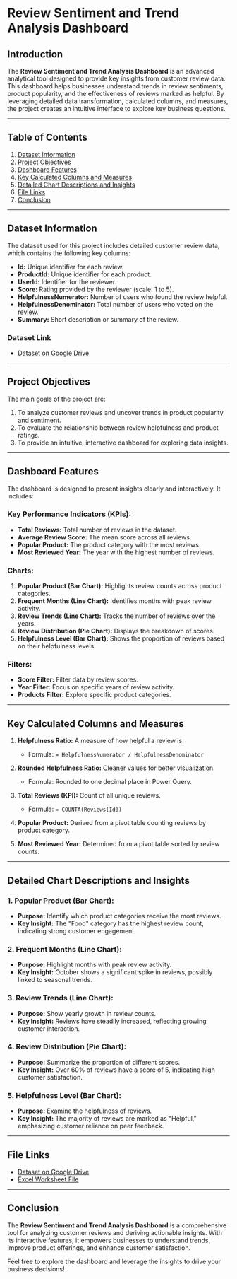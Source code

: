 # Review Sentiment and Trend Analysis Dashboard

## Introduction

The **Review Sentiment and Trend Analysis Dashboard** is an advanced analytical tool designed to provide key insights from customer review data. This dashboard helps businesses understand trends in review sentiments, product popularity, and the effectiveness of reviews marked as helpful. By leveraging detailed data transformation, calculated columns, and measures, the project creates an intuitive interface to explore key business questions.

---

## Table of Contents

1. [Dataset Information](#dataset-information)
2. [Project Objectives](#project-objectives)
3. [Dashboard Features](#dashboard-features)
4. [Key Calculated Columns and Measures](#key-calculated-columns-and-measures)
5. [Detailed Chart Descriptions and Insights](#detailed-chart-descriptions-and-insights)
6. [File Links](#file-links)
7. [Conclusion](#conclusion)

---

## Dataset Information

The dataset used for this project includes detailed customer review data, which contains the following key columns:

- **Id:** Unique identifier for each review.
- **ProductId:** Unique identifier for each product.
- **UserId:** Identifier for the reviewer.
- **Score:** Rating provided by the reviewer (scale: 1 to 5).
- **HelpfulnessNumerator:** Number of users who found the review helpful.
- **HelpfulnessDenominator:** Total number of users who voted on the review.
- **Summary:** Short description or summary of the review.

### Dataset Link

- [Dataset on Google Drive](#(https://www.kaggle.com/datasets/snap/amazon-fine-food-reviews))

---

## Project Objectives

The main goals of the project are:

1. To analyze customer reviews and uncover trends in product popularity and sentiment.
2. To evaluate the relationship between review helpfulness and product ratings.
3. To provide an intuitive, interactive dashboard for exploring data insights.

---

## Dashboard Features

The dashboard is designed to present insights clearly and interactively. It includes:

### Key Performance Indicators (KPIs):

- **Total Reviews:** Total number of reviews in the dataset.
- **Average Review Score:** The mean score across all reviews.
- **Popular Product:** The product category with the most reviews.
- **Most Reviewed Year:** The year with the highest number of reviews.

### Charts:

1. **Popular Product (Bar Chart):** Highlights review counts across product categories.
2. **Frequent Months (Line Chart):** Identifies months with peak review activity.
3. **Review Trends (Line Chart):** Tracks the number of reviews over the years.
4. **Review Distribution (Pie Chart):** Displays the breakdown of scores.
5. **Helpfulness Level (Bar Chart):** Shows the proportion of reviews based on their helpfulness levels.

### Filters:

- **Score Filter:** Filter data by review scores.
- **Year Filter:** Focus on specific years of review activity.
- **Products Filter:** Explore specific product categories.

---

## Key Calculated Columns and Measures

1. **Helpfulness Ratio:** A measure of how helpful a review is.

   - Formula: `= HelpfulnessNumerator / HelpfulnessDenominator`

2. **Rounded Helpfulness Ratio:** Cleaner values for better visualization.

   - Formula: Rounded to one decimal place in Power Query.

3. **Total Reviews (KPI):** Count of all unique reviews.

   - Formula: `= COUNTA(Reviews[Id])`

4. **Popular Product:** Derived from a pivot table counting reviews by product category.

5. **Most Reviewed Year:** Determined from a pivot table sorted by review counts.

---

## Detailed Chart Descriptions and Insights

### 1. Popular Product (Bar Chart):

- **Purpose:** Identify which product categories receive the most reviews.
- **Key Insight:** The "Food" category has the highest review count, indicating strong customer engagement.

### 2. Frequent Months (Line Chart):

- **Purpose:** Highlight months with peak review activity.
- **Key Insight:** October shows a significant spike in reviews, possibly linked to seasonal trends.

### 3. Review Trends (Line Chart):

- **Purpose:** Show yearly growth in review counts.
- **Key Insight:** Reviews have steadily increased, reflecting growing customer interaction.

### 4. Review Distribution (Pie Chart):

- **Purpose:** Summarize the proportion of different scores.
- **Key Insight:** Over 60% of reviews have a score of 5, indicating high customer satisfaction.

### 5. Helpfulness Level (Bar Chart):

- **Purpose:** Examine the helpfulness of reviews.
- **Key Insight:** The majority of reviews are marked as "Helpful," emphasizing customer reliance on peer feedback.

---

## File Links

- [Dataset on Google Drive](#(https://www.kaggle.com/datasets/snap/amazon-fine-food-reviews))
- [Excel Worksheet File](#(https://docs.google.com/spreadsheets/d/1cqVKt9uQxxlVc8OKnEsye3AyBVVv91xO/edit?usp=drive_link&ouid=108735204769829395145&rtpof=true&sd=true))

---

## Conclusion

The **Review Sentiment and Trend Analysis Dashboard** is a comprehensive tool for analyzing customer reviews and deriving actionable insights. With its interactive features, it empowers businesses to understand trends, improve product offerings, and enhance customer satisfaction.

Feel free to explore the dashboard and leverage the insights to drive your business decisions!


